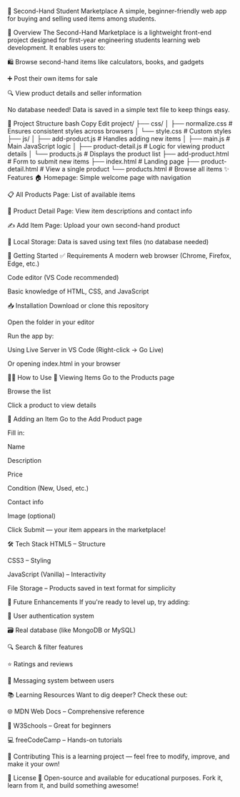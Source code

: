 🎒 Second-Hand Student Marketplace
A simple, beginner-friendly web app for buying and selling used items among students.

🧭 Overview
The Second-Hand Marketplace is a lightweight front-end project designed for first-year engineering students learning web development. It enables users to:

🛍️ Browse second-hand items like calculators, books, and gadgets

➕ Post their own items for sale

🔍 View product details and seller information

No database needed! Data is saved in a simple text file to keep things easy.

📁 Project Structure
bash
Copy
Edit
project/
├── css/
│   ├── normalize.css        # Ensures consistent styles across browsers
│   └── style.css            # Custom styles
├── js/
│   ├── add-product.js       # Handles adding new items
│   ├── main.js              # Main JavaScript logic
│   ├── product-detail.js    # Logic for viewing product details
│   └── products.js          # Displays the product list
├── add-product.html         # Form to submit new items
├── index.html               # Landing page
├── product-detail.html      # View a single product
└── products.html            # Browse all items
✨ Features
🏠 Homepage: Simple welcome page with navigation

📋 All Products Page: List of available items

🔎 Product Detail Page: View item descriptions and contact info

✍️ Add Item Page: Upload your own second-hand product

💾 Local Storage: Data is saved using text files (no database needed)

🚀 Getting Started
✅ Requirements
A modern web browser (Chrome, Firefox, Edge, etc.)

Code editor (VS Code recommended)

Basic knowledge of HTML, CSS, and JavaScript

📥 Installation
Download or clone this repository

Open the folder in your editor

Run the app by:

Using Live Server in VS Code (Right-click → Go Live)

Or opening index.html in your browser

🧑‍💻 How to Use
👀 Viewing Items
Go to the Products page

Browse the list

Click a product to view details

📝 Adding an Item
Go to the Add Product page

Fill in:

Name

Description

Price

Condition (New, Used, etc.)

Contact info

Image (optional)

Click Submit — your item appears in the marketplace!

🛠️ Tech Stack
HTML5 – Structure

CSS3 – Styling

JavaScript (Vanilla) – Interactivity

File Storage – Products saved in text format for simplicity

🌱 Future Enhancements
If you're ready to level up, try adding:

🔐 User authentication system

🗃️ Real database (like MongoDB or MySQL)

🔍 Search & filter features

⭐ Ratings and reviews

💬 Messaging system between users

📚 Learning Resources
Want to dig deeper? Check these out:

🌐 MDN Web Docs – Comprehensive reference

📘 W3Schools – Great for beginners

💻 freeCodeCamp – Hands-on tutorials

🤝 Contributing
This is a learning project — feel free to modify, improve, and make it your own!

📄 License
📘 Open-source and available for educational purposes. Fork it, learn from it, and build something awesome!
